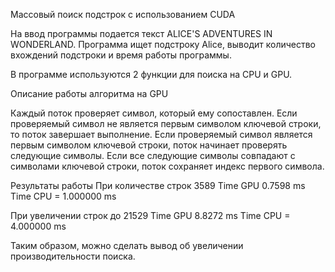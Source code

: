   Массовый поиск подстрок с использованием CUDA
  
 На ввод программы подается текст ALICE'S ADVENTURES IN WONDERLAND.
 Программа ищет подстроку Alice, выводит количество вхождений подстроки и время работы программы.
 
 В программе используются 2 функции для поиска на CPU и GPU.
 
 Описание работы алгоритма на GPU
 
 Каждый поток проверяет символ, который ему сопоставлен. Если проверяемый символ не является первым символом ключевой строки, то поток завершает выполнение.
 Если проверяемый символ является первым символом ключевой строки, поток начинает проверять следующие символы.
 Если все следующие символы совпадают с символами ключевой строки, поток сохраняет индекс первого символа.
 
 Результаты работы
При количестве строк 3589
Time GPU 0.7598 ms
Time CPU = 1.000000 ms

При увеличении строк до 21529
Time GPU 8.8272 ms
Time CPU = 4.000000 ms

Таким образом, можно сделать вывод об увеличении производительности поиска.
